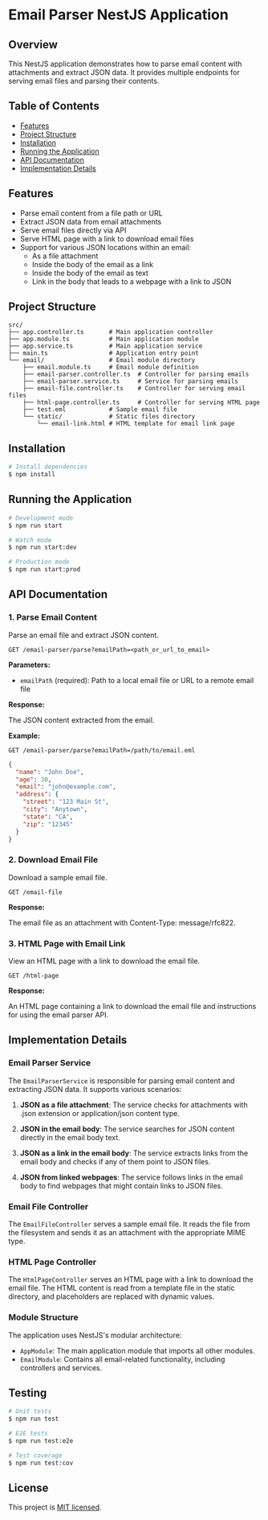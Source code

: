 # Email Parser NestJS Application

## Overview

This NestJS application demonstrates how to parse email content with attachments and extract JSON data. It provides multiple endpoints for serving email files and parsing their contents.

## Table of Contents

- [Features](#features)
- [Project Structure](#project-structure)
- [Installation](#installation)
- [Running the Application](#running-the-application)
- [API Documentation](#api-documentation)
- [Implementation Details](#implementation-details)

## Features

- Parse email content from a file path or URL
- Extract JSON data from email attachments
- Serve email files directly via API
- Serve HTML page with a link to download email files
- Support for various JSON locations within an email:
  - As a file attachment
  - Inside the body of the email as a link
  - Inside the body of the email as text
  - Link in the body that leads to a webpage with a link to JSON

## Project Structure

```
src/
├── app.controller.ts       # Main application controller
├── app.module.ts           # Main application module
├── app.service.ts          # Main application service
├── main.ts                 # Application entry point
└── email/                  # Email module directory
    ├── email.module.ts     # Email module definition
    ├── email-parser.controller.ts  # Controller for parsing emails
    ├── email-parser.service.ts     # Service for parsing emails
    ├── email-file.controller.ts    # Controller for serving email files
    ├── html-page.controller.ts     # Controller for serving HTML page
    ├── test.eml            # Sample email file
    └── static/             # Static files directory
        └── email-link.html # HTML template for email link page
```

## Installation

```bash
# Install dependencies
$ npm install
```

## Running the Application

```bash
# Development mode
$ npm run start

# Watch mode
$ npm run start:dev

# Production mode
$ npm run start:prod
```

## API Documentation

### 1. Parse Email Content

Parse an email file and extract JSON content.

```http
GET /email-parser/parse?emailPath=<path_or_url_to_email>
```

**Parameters:**

- `emailPath` (required): Path to a local email file or URL to a remote email file

**Response:**

The JSON content extracted from the email.

**Example:**

```http
GET /email-parser/parse?emailPath=/path/to/email.eml
```

```json
{
  "name": "John Doe",
  "age": 30,
  "email": "john@example.com",
  "address": {
    "street": "123 Main St",
    "city": "Anytown",
    "state": "CA",
    "zip": "12345"
  }
}
```

### 2. Download Email File

Download a sample email file.

```http
GET /email-file
```

**Response:**

The email file as an attachment with Content-Type: message/rfc822.

### 3. HTML Page with Email Link

View an HTML page with a link to download the email file.

```http
GET /html-page
```

**Response:**

An HTML page containing a link to download the email file and instructions for using the email parser API.

## Implementation Details

### Email Parser Service

The `EmailParserService` is responsible for parsing email content and extracting JSON data. It supports various scenarios:

1. **JSON as a file attachment**: The service checks for attachments with .json extension or application/json content type.

2. **JSON in the email body**: The service searches for JSON content directly in the email body text.

3. **JSON as a link in the email body**: The service extracts links from the email body and checks if any of them point to JSON files.

4. **JSON from linked webpages**: The service follows links in the email body to find webpages that might contain links to JSON files.

### Email File Controller

The `EmailFileController` serves a sample email file. It reads the file from the filesystem and sends it as an attachment with the appropriate MIME type.

### HTML Page Controller

The `HtmlPageController` serves an HTML page with a link to download the email file. The HTML content is read from a template file in the static directory, and placeholders are replaced with dynamic values.

### Module Structure

The application uses NestJS's modular architecture:

- `AppModule`: The main application module that imports all other modules.
- `EmailModule`: Contains all email-related functionality, including controllers and services.

## Testing

```bash
# Unit tests
$ npm run test

# E2E tests
$ npm run test:e2e

# Test coverage
$ npm run test:cov
```

## License

This project is [MIT licensed](LICENSE).
